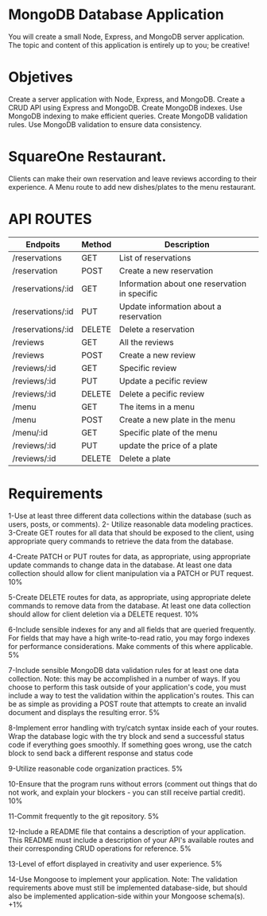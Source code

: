 
<h1> MongoDB Database Application </h1>

You will create a small Node, Express, and MongoDB server application. The topic and content of this application is entirely up to you; be creative!

<h1> Objetives </h1>
Create a server application with Node, Express, and MongoDB.
Create a CRUD API using Express and MongoDB.
Create MongoDB indexes.
Use MongoDB indexing to make efficient queries.
Create MongoDB validation rules.
Use MongoDB validation to ensure data consistency.

# SquareOne Restaurant.

Clients can make their own reservation and leave reviews according to their experience. 
A Menu route to add new dishes/plates to the menu restaurant. 

<h1> API ROUTES </h1>

| Endpoits      | Method        |Description    | 
| ------------- | ------------- | ------------- |
| /reservations | GET           | List of reservations  | 
| /reservation | POST | Create a new reservation |
| /reservations/:id  | GET      | Information about one reservation in specific | 
| /reservations/:id  | PUT    |Update information about a reservation | 
| /reservations/:id  | DELETE    |Delete a reservation| 
| /reviews     | GET            | All the reviews|
| /reviews     | POST           | Create a new review|
| /reviews/:id | GET            | Specific review|
| /reviews/:id | PUT           | Update a pecific review|
| /reviews/:id | DELETE         | Delete a pecific review|
| /menu  | GET            |The items in a menu|
| /menu    | POST           | Create a new plate in the menu|
| /menu/:id | GET            | Specific plate of the menu|
| /reviews/:id | PUT           | update the price of a plate|
| /reviews/:id | DELETE         | Delete a plate|


<h1>Requirements</h1>

1-Use at least three different data collections within the database (such as users, posts, or comments).
2- Utilize reasonable data modeling practices.
3-Create GET routes for all data that should be exposed to the client, using appropriate query commands to retrieve the data from the database.

4-Create PATCH or PUT routes for data, as appropriate, using appropriate update commands to change data in the database. At least one data collection should allow for client manipulation via a PATCH or PUT request. 10%

5-Create DELETE routes for data, as appropriate, using appropriate delete commands to remove data from the database. At least one data collection should allow for client deletion via a DELETE request. 10%

6-Include sensible indexes for any and all fields that are queried frequently. For fields that may have a high write-to-read ratio, you may forgo indexes for performance considerations. Make comments of this where applicable. 5%

7-Include sensible MongoDB data validation rules for at least one data collection. Note: this may be accomplished in a number of ways. If you choose to perform this task outside of your application's code, you must include a way to test the validation within the application's routes. This can be as simple as providing a POST route that attempts to create an invalid document and displays the resulting error. 5%

8-Implement error handling with try/catch syntax inside each of your routes. Wrap the database logic with the try block and send a successful status code if everything goes smoothly. If something goes wrong, use the catch block to send back a different response and status code

9-Utilize reasonable code organization practices. 5%

10-Ensure that the program runs without errors (comment out things that do not work, and explain your blockers - you can still receive partial credit). 10%

11-Commit frequently to the git repository. 5%

12-Include a README file that contains a description of your application. This README must include a description of your API's available routes and their corresponding CRUD operations for reference. 5%

13-Level of effort displayed in creativity and user experience. 5%

14-Use Mongoose to implement your application. Note: The validation requirements above must still be implemented database-side, but should also be implemented application-side within your Mongoose schema(s). +1%
